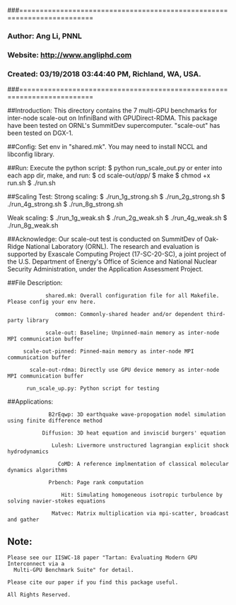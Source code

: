###========================================================================
###         Author:  Ang Li, PNNL
###        Website:  http://www.angliphd.com  
###        Created:  03/19/2018 03:44:40 PM, Richland, WA, USA.
###========================================================================

##Introduction:
 This directory contains the 7 multi-GPU benchmarks for inter-node scale-out on InfiniBand with GPUDirect-RDMA. This package have been tested on ORNL's SummitDev supercomputer. "scale-out" has been tested on DGX-1.

##Config:
 Set env in "shared.mk". You may need to install NCCL and libconfig library.

##Run:
 Execute the python script: 
   $ python run\_scale\_out.py 
 or enter into each app dir, make, and run:
   $ cd scale-out/$app$/
   $ make
   $ chmod +x run.sh
   $ ./run.sh

##Scaling Test:
  Strong scaling:
   $ ./run\_1g\_strong.sh
   $ ./run\_2g\_strong.sh
   $ ./run\_4g\_strong.sh
   $ ./run\_8g\_strong.sh

  Weak scaling: 
   $ ./run\_1g\_weak.sh
   $ ./run\_2g\_weak.sh
   $ ./run\_4g\_weak.sh
   $ ./run\_8g\_weak.sh

##Acknowledge:
 Our scale-out test is conducted on SummitDev of Oak-Ridge National Laboratory (ORNL). The
 research and evaluation is supported by Exascale Computing Project (17-SC-20-SC), a joint 
 project of the U.S. Department of Energy's Office of Science and National Nuclear Security
 Administration, under the Application Assessment Project.


##File Description: 
```shell
            shared.mk: Overall configuration file for all Makefile. Please config your env here.

               common: Commonly-shared header and/or dependent third-party library

            scale-out: Baseline; Unpinned-main memory as inter-node MPI communication buffer 

     scale-out-pinned: Pinned-main memory as inter-node MPI communication buffer

       scale-out-rdma: Directly use GPU device memory as inter-node MPI communication buffer

      run_scale_up.py: Python script for testing

```

##Applications:
```shell
             B2rEqwp: 3D earthquake wave-propogation model simulation using finite difference method

           Diffusion: 3D heat equation and inviscid burgers' equation

              Lulesh: Livermore unstructured lagrangian explicit shock hydrodynamics

                CoMD: A reference implmentation of classical molecular dynamics algorithms 

             Prbench: Page rank computation

                 Hit: Simulating homogeneous isotropic turbulence by solving navier-stokes equations

              Matvec: Matrix multiplication via mpi-scatter, broadcast and gather

```


## Note:

    Please see our IISWC-18 paper "Tartan: Evaluating Modern GPU Interconnect via a 
      Multi-GPU Benchmark Suite" for detail.

    Please cite our paper if you find this package useful.  
    
    All Rights Reserved.
